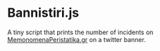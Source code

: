 # Bannistiri.js

A tiny script that prints the number of incidents on [MemonomenaPeristatika.gr](https://github.com/balourdos/MemonomenaPeristatika.gr) on a twitter banner.

